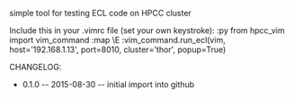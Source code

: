 simple tool for testing ECL code on HPCC cluster

Include this in your .vimrc file (set your own keystroke):
:py from hpcc_vim import vim_command
:map \E :vim_command.run_ecl(vim, host='192.168.1.13', port=8010, cluster='thor', popup=True)<CR>

CHANGELOG:

* 0.1.0 -- 2015-08-30 -- initial import into github

